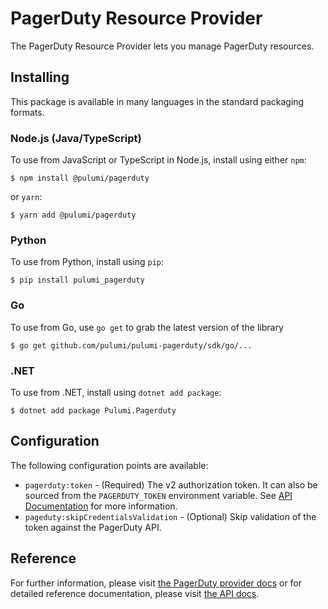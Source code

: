 # PagerDuty Resource Provider

The PagerDuty Resource Provider lets you manage PagerDuty resources.

## Installing

This package is available in many languages in the standard packaging formats.

### Node.js (Java/TypeScript)

To use from JavaScript or TypeScript in Node.js, install using either `npm`:

    $ npm install @pulumi/pagerduty

or `yarn`:

    $ yarn add @pulumi/pagerduty

### Python

To use from Python, install using `pip`:

    $ pip install pulumi_pagerduty

### Go

To use from Go, use `go get` to grab the latest version of the library

    $ go get github.com/pulumi/pulumi-pagerduty/sdk/go/...

### .NET

To use from .NET, install using `dotnet add package`:

    $ dotnet add package Pulumi.Pagerduty

## Configuration

The following configuration points are available:

- `pagerduty:token` - (Required) The v2 authorization token. It can also be sourced from the `PAGERDUTY_TOKEN` 
  environment variable. See [API Documentation](https://v2.developer.pagerduty.com/docs/authentication) for more information.
- `pageduty:skipCredentialsValidation` - (Optional) Skip validation of the token against the PagerDuty API.

## Reference

For further information, please visit [the PagerDuty provider docs](https://www.pulumi.com/docs/intro/cloud-providers/pagerduty)
or for detailed reference documentation, please visit [the API docs](https://www.pulumi.com/docs/reference/pkg/pagerduty).
